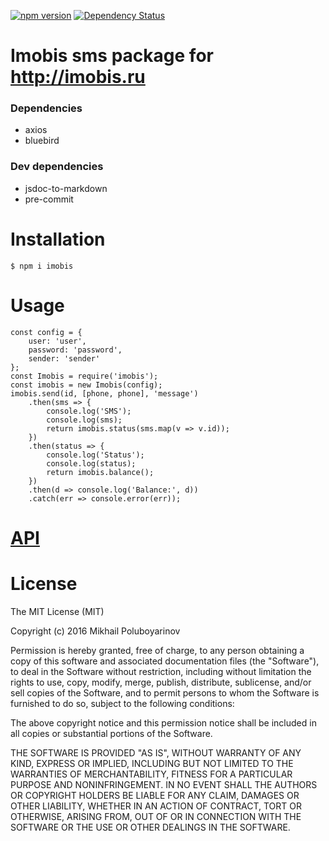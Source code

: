 [![npm version](https://badge.fury.io/js/imobis.svg)](https://badge.fury.io/js/imobis)
[![Dependency Status](https://david-dm.org/mike1pol/imobis.svg)](https://david-dm.org/mike1pol/imobis)
# Imobis sms package for http://imobis.ru

### Dependencies
* axios
* bluebird

### Dev dependencies
* jsdoc-to-markdown
* pre-commit

# Installation
`$ npm i imobis`

# Usage
```
const config = {
    user: 'user',
    password: 'password',
    sender: 'sender'
};
const Imobis = require('imobis');
const imobis = new Imobis(config);
imobis.send(id, [phone, phone], 'message')
    .then(sms => {
        console.log('SMS');
        console.log(sms);
        return imobis.status(sms.map(v => v.id));
    })
    .then(status => {
        console.log('Status');
        console.log(status);
        return imobis.balance();
    })
    .then(d => console.log('Balance:', d))
    .catch(err => console.error(err));
```

# [API](https://github.com/mike1pol/imobis/blob/master/API.md)

# License

The MIT License (MIT)

Copyright (c) 2016 Mikhail Poluboyarinov

Permission is hereby granted, free of charge, to any person obtaining a copy
of this software and associated documentation files (the "Software"), to deal
in the Software without restriction, including without limitation the rights
to use, copy, modify, merge, publish, distribute, sublicense, and/or sell
copies of the Software, and to permit persons to whom the Software is
furnished to do so, subject to the following conditions:

The above copyright notice and this permission notice shall be included in all
copies or substantial portions of the Software.

THE SOFTWARE IS PROVIDED "AS IS", WITHOUT WARRANTY OF ANY KIND, EXPRESS OR
IMPLIED, INCLUDING BUT NOT LIMITED TO THE WARRANTIES OF MERCHANTABILITY,
FITNESS FOR A PARTICULAR PURPOSE AND NONINFRINGEMENT. IN NO EVENT SHALL THE
AUTHORS OR COPYRIGHT HOLDERS BE LIABLE FOR ANY CLAIM, DAMAGES OR OTHER
LIABILITY, WHETHER IN AN ACTION OF CONTRACT, TORT OR OTHERWISE, ARISING FROM,
OUT OF OR IN CONNECTION WITH THE SOFTWARE OR THE USE OR OTHER DEALINGS IN THE
SOFTWARE.
